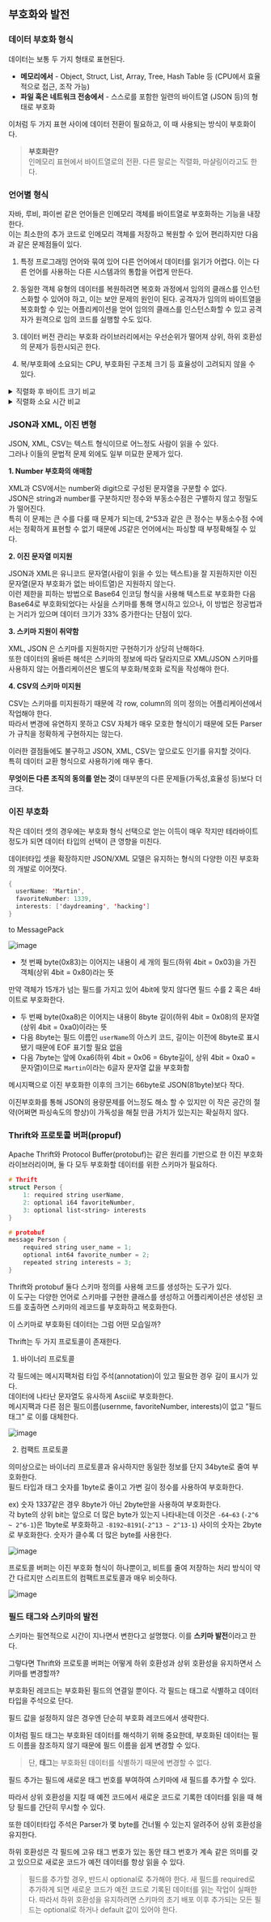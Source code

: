## 부호화와 발전

### 데이터 부호화 형식

데이터는 보통 두 가지 형태로 표현된다.

- **메모리에서** - Object, Struct, List, Array, Tree, Hash Table 등 (CPU에서 효율적으로 접근, 조작 가능)
- **파일 혹은 네트워크 전송에서** - 스스로를 포함한 일련의 바이트열 (JSON 등)의 형태로 부호화


이처럼 두 가지 표현 사이에 데이터 전환이 필요하고, 이 때 사용되는 방식이 부호화이다.

> **부호화란?**
<br>인메모리 표현에서 바이트열로의 전환. 다른 말로는 직렬화, 마샬링이라고도 한다.


### 언어별 형식

자바, 루비, 파이썬 같은 언어들은 인메모리 객체를 바이트열로 부호화하는 기능을 내장한다.<br>
이는 최소한의 추가 코드로 인메모리 객체를 저장하고 복원할 수 있어 편리하지만 다음과 같은 문제점들이 있다.

1. 특정 프로그래밍 언어와 묶여 있어 다른 언어에서 데이터를 읽기가 어렵다. 이는 다른 언어를 사용하는 다른 시스템과의 통합을 어렵게 만든다.

2. 동일한 객체 유형의 데이터를 복원하려면 복호화 과정에서 임의의 클래스를 인스턴스화할 수 있어야 하고, 이는 보안 문제의 원인이 된다. 공격자가 임의의 바이트열을 복호화할 수 있는 어플리케이션을 얻어 임의의 클래스를 인스턴스화할 수 있고 공격자가 원격으로 임의 코드를 실행할 수도 있다.

3. 데이터 버전 관리는 부호화 라이브러리에서는 우선순위가 떨어져 상위, 하위 호환성의 문제가 등한시되곤 한다.

4. 복/부호화에 소요되는 CPU, 부호화된 구조체 크기 등 효율성이 고려되지 않을 수 있다.

<details>
<summary>직렬화 후 바이트 크기 비교</summary>
  
![image](https://github.com/rachel5004/23-11-DesigningDataIntensiveApplications/assets/75432228/2be4dc22-25e1-44af-86da-45c6ac3ad617)

</details>

<details>
<summary>직렬화 소요 시간 비교</summary>
  
![image](https://github.com/rachel5004/23-11-DesigningDataIntensiveApplications/assets/75432228/671eff79-cc59-485a-a2d5-f66b7d1fabc1)


</details>

### JSON과 XML, 이진 변형

JSON, XML, CSV는 텍스트 형식이므로 어느정도 사람이 읽을 수 있다.<br>
그러나 이들의 문법적 문제 외에도 일부 미묘한 문제가 있다.

**1. Number 부호화의 애매함**

XML과 CSV에서는 number와 digit으로 구성된 문자열을 구분할 수 없다.<br>
JSON은 string과 number를 구분하지만 정수와 부동소수점은 구별하지 않고 정밀도가 떨어진다.<br>
특히 이 문제는 큰 수를 다룰 때 문제가 되는데, 2^53과 같은 큰 정수는 부동소수점 수에서는 정확하게 표현할 수 없기 때문에 JS같은 언어에서는 파싱할 때 부정확해질 수 있다.

**2. 이진 문자열 미지원**

JSON과 XML은 유니코드 문자열(사람이 읽을 수 있는 텍스트)을 잘 지원하지만 이진 문자열(문자 부호화가 없는 바이트열)은 지원하지 않는다.<br>
이런 제한을 피하는 방법으로 Base64 인코딩 형식을 사용해 텍스트로 부호화한 다음 Base64로 부호화되었다는 사실을 스키마를 통해 명시하고 있으나, 이 방법은 정공법과는 거리가 있으며 데이터 크기가 33% 증가한다는 단점이 있다.

**3. 스키마 지원이 취약함**

XML, JSON 은 스키마를 지원하지만 구현하기가 상당히 난해하다.<br>
또한 데이터의 올바른 해석은 스키마의 정보에 따라 달라지므로 XML/JSON 스키마를 사용하지 않는 어플리케이션은 별도의 부호화/복호화 로직을 작성해야 한다.

**4. CSV의 스키마 미지원**

CSV는 스키마를 미지원하기 때문에 각 row, column의 의미 정의는 어플리케이션에서 작업해야 한다.<br>
따라서 변경에 유연하지 못하고 CSV 자체가 매우 모호한 형식이기 때문에 모든 Parser가 규칙을 정확하게 구현하지는 않는다.


이러한 결점들에도 불구하고 JSON, XML, CSV는 앞으로도 인기를 유지할 것이다.<br>
특히 데이터 교환 형식으로 사용하기에 매우 좋다.

**무엇이든 다른 조직의 동의를 얻는 것**이 대부분의 다른 문제들(가독성,효율성 등)보다 더 크다.

### 이진 부호화

작은 데이터 셋의 경우에는 부호화 형식 선택으로 얻는 이득이 매우 작지만 테라바이트 정도가 되면 데이터 타입의 선택이 큰 영향을 미친다.

데이터타입 셋을 확장하지만 JSON/XML 모델은 유지하는 형식의 다양한 이진 부호화의 개발로 이어졋다.

```java
{
  userName: 'Martin',
  favoriteNumber: 1339,
  interests: ['daydreaming', 'hacking']
}
```

to MessagePack

![image](https://github.com/rachel5004/23-11-DesigningDataIntensiveApplications/assets/75432228/67f0ec6f-7704-4723-952f-265a237780f7)

- 첫 번째 byte(0x83)는 이어지는 내용이 세 개의 필드(하위 4bit = 0x03)을 가진 객체(상위 4bit = 0x80)라는 뜻

만약 객체가 15개가 넘는 필드를 가지고 있어 4bit에 맞지 않다면 필드 수를 2 혹은 4바이트로 부호화한다.

- 두 번째 byte(0xa8)은 이어지는 내용이 8byte 길이(하위 4bit = 0x08)의 문자열(상위 4bit = 0xa0)이라는 뜻
- 다음 8byte는 필드 이름인 `userName`의 아스키 코드, 길이는 이전에 8byte로 표시됐기 때문에 EOF 표기할 필요 없음
- 다음 7byte는 앞에 0xa6(하위 4bit = 0x06 = 6byte길이, 상위 4bit = 0xa0 = 문자열)이므로 `Martin`이라는 6글자 문자열 값을 부호화함


메시지팩으로 이진 부호화한 이후의 크기는 66byte로 JSON(81byte)보다 작다.

이진부호화를 통해 JSON의 용량문제를 어느정도 해소 할 수 있지만 이 작은 공간의 절약(어쩌면 파싱속도의 향상)이 가독성을 해칠 만큼 가치가 있는지는 확실하지 않다.

### Thrift와 프로토콜 버퍼(propuf)

Apache Thrift와 Protocol Buffer(protobuf)는 같은 원리를 기반으로 한 이진 부호화 라이브러리이며, 둘 다 모두 부호화할 데이터를 위한 스키마가 필요하다.

```c
# Thrift
struct Person {
	1: required string userName,
	2: optional i64 favoriteNumber,
	3: optional list<string> interests
}
```

```c
# protobuf 
message Person {
	required string user_name = 1;
	optional int64 favorite_number = 2;
	repeated string interests = 3;
}
```

Thrift와 protobuf 둘다 스키마 정의를 사용해 코드를 생성하는 도구가 있다.<br>
이 도구는 다양한 언어로 스키마를 구현한 클래스를 생성하고 어플리케이션은 생성된 코드를 호출하면 스키마의 레코드를 부호화하고 복호화한다.


이 스키마로 부호화된 데이터는 그럼 어떤 모습일까?

Thrift는 두 가지 프로토콜이 존재한다.

1. 바이너리 프로토콜

각 필드에는 메시지팩처럼 타입 주석(annotation)이 있고 필요한 경우 길이 표시가 있다.<br>
데이터에 나타난 문자열도 유사하게 Ascii로 부호화한다.<br>
메시지팩과 다른 점은 필드이름(usernme, favoriteNumber, interests)이 없고 ”필드태그” 로 이를 대체한다. 

![image](https://github.com/rachel5004/23-11-DesigningDataIntensiveApplications/assets/75432228/b7ee3de1-da65-4cb5-b1bc-fa0db9d7359d)

2. 컴팩트 프로토콜

의미상으로는 바이너리 프로토콜과 유사하지만 동일한 정보를 단지 34byte로 줄여 부호화한다.<br>
필드 타입과 태그 숫자를 1byte로 줄이고 가변 길이 정수를 사용하여 부호화한다.<br>

ex) 숫자 1337같은 경우 8byte가 아닌 2byte만을 사용하여 부호화한다.<br>
각 byte의 상위 bit는 앞으로 더 많은 byte가 있는지 나타내는데 이것은 `-64~63` (`-2^6 ~ 2^6-1`)은 1byte로 부호화하고 `-8192~8191`(`-2^13 ~ 2^13-1`) 사이의 숫자는 2byte로 부호화한다. 숫자가 클수록 더 많은 byte를 사용한다.

![image](https://github.com/rachel5004/23-11-DesigningDataIntensiveApplications/assets/75432228/8a439db5-a310-4967-81b4-b8cc4f21144c)


 프로토콜 버퍼는 이진 부호화 형식이 하나뿐이고, 비트를 줄여 저장하는 처리 방식이 약간 다르지만 스리프트의 컴팩트프로토콜과 매우 비슷하다. 

 ![image](https://github.com/rachel5004/23-11-DesigningDataIntensiveApplications/assets/75432228/1d908cf3-f2d4-474f-a5db-655ef1d3b92e)



### 필드 태그와 스키마의 발전

스키마는 필연적으로 시간이 지나면서 변한다고 설명했다. 이를 **스키마 발전**이라고 한다.

그렇다면 Thrift와 프로토콜 버퍼는 어떻게 하위 호환성과 상위 호환성을 유지하면서 스키마를 변경할까?

부호화된 레코드는 부호화된 필드의 연결일 뿐이다. 각 필드는 태그로 식별하고 데이터 타입을 주석으로 단다.

필드 값을 설정하지 않은 경우엔 단순히 부호화 레코드에서 생략한다.

이처럼 필드 태그는 부호화된 데이터를 해석하기 위해 중요한데, 부호화된 데이터는 필드 이름을 참조하지 않기 때문에 필드 이름을 쉽게 변경할 수 있다.

> 단, **태그**는 부호화된 데이터를 식별하기 때문에 변경할 수 없다.

필드 추가는 필드에 새로운 태그 번호를 부여하여 스키마에 새 필드를 추가할 수 있다.

따라서 상위 호환성을 지킬 때 예전 코드에서 새로운 코드로 기록한 데이터를 읽을 때 해당 필드를 간단히 무시할 수 있다.

또한 데이터타입 주석은 Parser가 몇 byte를 건너뛸 수 있는지 알려주어 상위 호환성을 유지한다.

하위 호환성은 각 필드에 고유 태그 번호가 있는 동안 태그 번호가 계속 같은 의미를 갖고 있으므로 새로운 코드가 예전 데이터를 항상 읽을 수 있다.

> 필드를 추가할 경우, 반드시 optional로 추가해야 한다.
새 필드를 required로 추가하게 되면 새로운 코드가 예전 코드로 기록된 데이터를 읽는 작업이 실패한다.
따라서 하위 호환성을 유지하려면 스키마의 초기 배포 이후 추가되는 모든 필드는 optional로 하거나 default 값이 있어야 한다.


